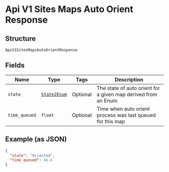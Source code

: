 
# Api V1 Sites Maps Auto Orient Response

## Structure

`ApiV1SitesMapsAutoOrientResponse`

## Fields

| Name | Type | Tags | Description |
|  --- | --- | --- | --- |
| `state` | [`State2Enum`](../../doc/models/state-2-enum.md) | Optional | The state of auto orient for a given map derived from an Enum |
| `time_queued` | `float` | Optional | Time when auto orient process was last queued for this map |

## Example (as JSON)

```json
{
  "state": "Oriented",
  "time_queued": 46.6
}
```

